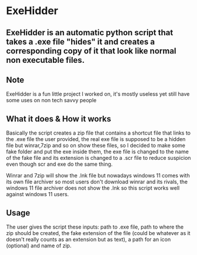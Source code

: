 # ExeHidder
## **ExeHidder is an automatic python script that takes a .exe file "hides" it and creates a corresponding copy of it that look like normal non executable files.**

## Note
ExeHidder is a fun little project I worked on, it's mostly useless yet still have some uses on non tech savvy people

## What it does & How it works
Basically the script creates a zip file that contains a shortcut file that links to the .exe file the user provided, the real exe file is supposed to be a hidden file but winrar,7zip and so on show these files,
so I decided to make some fake folder and put the exe inside them, the exe file is changed to the name of the fake file and its extension is changed to a .scr file to reduce suspicion even though scr and exe do the same thing.

Winrar and 7zip will show the .lnk file but nowadays windows 11 comes with its own file archiver so most users don't download winrar and its rivals, the windows 11 file archiver does not show the .lnk so this script works well against windows 11 users.

## Usage
The user gives the script these inputs: path to .exe file, path to where the zip should be created, the fake extension of the file (could be whatever as it doesn't really counts as an extension but as text), a path for an icon (optional) and name of zip.

